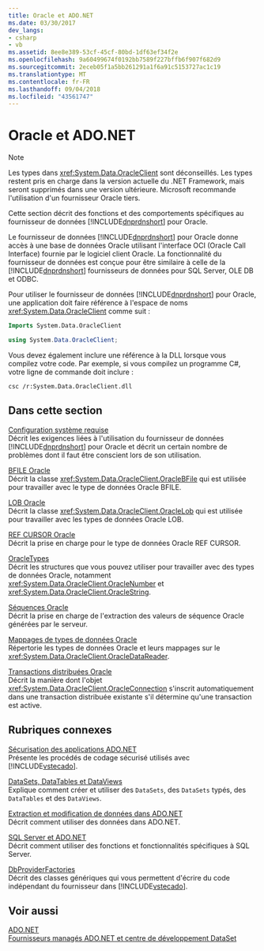 ```yaml
---
title: Oracle et ADO.NET
ms.date: 03/30/2017
dev_langs:
- csharp
- vb
ms.assetid: 8ee8e389-53cf-45cf-80bd-1df63ef34f2e
ms.openlocfilehash: 9a60499674f0192bb7589f227bffb6f907f682d9
ms.sourcegitcommit: 2eceb05f1a5bb261291a1f6a91c5153727ac1c19
ms.translationtype: MT
ms.contentlocale: fr-FR
ms.lasthandoff: 09/04/2018
ms.locfileid: "43561747"
---
```

# <a name="oracle-and-adonet"></a>Oracle et ADO.NET
> [!NOTE]
>  Les types dans <xref:System.Data.OracleClient> sont déconseillés. Les types restent pris en charge dans la version actuelle du .NET Framework, mais seront supprimés dans une version ultérieure. Microsoft recommande l'utilisation d'un fournisseur Oracle tiers.  
  
 Cette section décrit des fonctions et des comportements spécifiques au fournisseur de données [!INCLUDE[dnprdnshort](../../../../includes/dnprdnshort-md.md)] pour Oracle.  
  
 Le fournisseur de données [!INCLUDE[dnprdnshort](../../../../includes/dnprdnshort-md.md)] pour Oracle donne accès à une base de données Oracle utilisant l'interface OCI (Oracle Call Interface) fournie par le logiciel client Oracle. La fonctionnalité du fournisseur de données est conçue pour être similaire à celle de la [!INCLUDE[dnprdnshort](../../../../includes/dnprdnshort-md.md)] fournisseurs de données pour SQL Server, OLE DB et ODBC.  
  
 Pour utiliser le fournisseur de données [!INCLUDE[dnprdnshort](../../../../includes/dnprdnshort-md.md)] pour Oracle, une application doit faire référence à l'espace de noms <xref:System.Data.OracleClient> comme suit :  
  
```vb  
Imports System.Data.OracleClient  
```  
  
```csharp  
using System.Data.OracleClient;  
```  
  
 Vous devez également inclure une référence à la DLL lorsque vous compilez votre code. Par exemple, si vous compilez un programme C#, votre ligne de commande doit inclure :  
  
```  
csc /r:System.Data.OracleClient.dll  
```  
  
## <a name="in-this-section"></a>Dans cette section  
 [Configuration système requise](../../../../docs/framework/data/adonet/system-requirements-for-the-dotnet-data-provider-for-oracle.md)  
 Décrit les exigences liées à l'utilisation du fournisseur de données [!INCLUDE[dnprdnshort](../../../../includes/dnprdnshort-md.md)] pour Oracle et décrit un certain nombre de problèmes dont il faut être conscient lors de son utilisation.  
  
 [BFILE Oracle](../../../../docs/framework/data/adonet/oracle-bfiles.md)  
 Décrit la classe <xref:System.Data.OracleClient.OracleBFile> qui est utilisée pour travailler avec le type de données Oracle BFILE.  
  
 [LOB Oracle](../../../../docs/framework/data/adonet/oracle-lobs.md)  
 Décrit la classe <xref:System.Data.OracleClient.OracleLob> qui est utilisée pour travailler avec les types de données Oracle LOB.  
  
 [REF CURSOR Oracle](../../../../docs/framework/data/adonet/oracle-ref-cursors.md)  
 Décrit la prise en charge pour le type de données Oracle REF CURSOR.  
  
 [OracleTypes](../../../../docs/framework/data/adonet/oracletypes.md)  
 Décrit les structures que vous pouvez utiliser pour travailler avec des types de données Oracle, notamment <xref:System.Data.OracleClient.OracleNumber> et <xref:System.Data.OracleClient.OracleString>.  
  
 [Séquences Oracle](../../../../docs/framework/data/adonet/oracle-sequences.md)  
 Décrit la prise en charge de l'extraction des valeurs de séquence Oracle générées par le serveur.  
  
 [Mappages de types de données Oracle](../../../../docs/framework/data/adonet/oracle-data-type-mappings.md)  
 Répertorie les types de données Oracle et leurs mappages sur le <xref:System.Data.OracleClient.OracleDataReader>.  
  
 [Transactions distribuées Oracle](../../../../docs/framework/data/adonet/oracle-distributed-transactions.md)  
 Décrit la manière dont l'objet <xref:System.Data.OracleClient.OracleConnection> s'inscrit automatiquement dans une transaction distribuée existante s'il détermine qu'une transaction est active.  
  
## <a name="related-sections"></a>Rubriques connexes  
 [Sécurisation des applications ADO.NET](../../../../docs/framework/data/adonet/securing-ado-net-applications.md)  
 Présente les procédés de codage sécurisé utilisés avec [!INCLUDE[vstecado](../../../../includes/vstecado-md.md)].  
  
 [DataSets, DataTables et DataViews](../../../../docs/framework/data/adonet/dataset-datatable-dataview/index.md)  
 Explique comment créer et utiliser des `DataSets`, des `DataSets` typés, des `DataTables` et des `DataViews`.  
  
 [Extraction et modification de données dans ADO.NET](../../../../docs/framework/data/adonet/retrieving-and-modifying-data.md)  
 Décrit comment utiliser des données dans ADO.NET.  
  
 [SQL Server et ADO.NET](../../../../docs/framework/data/adonet/sql/index.md)  
 Décrit comment utiliser des fonctions et fonctionnalités spécifiques à SQL Server.  
  
 [DbProviderFactories](../../../../docs/framework/data/adonet/dbproviderfactories.md)  
 Décrit des classes génériques qui vous permettent d'écrire du code indépendant du fournisseur dans [!INCLUDE[vstecado](../../../../includes/vstecado-md.md)].  
  
## <a name="see-also"></a>Voir aussi  
 [ADO.NET](../../../../docs/framework/data/adonet/index.md)  
 [Fournisseurs managés ADO.NET et centre de développement DataSet](https://go.microsoft.com/fwlink/?LinkId=217917)
